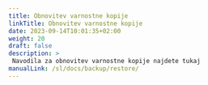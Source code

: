 ```yaml
---
title: Obnovitev varnostne kopije
linkTitle: Obnovitev varnostne kopije
date: 2023-09-14T10:01:35+02:00
weight: 20
draft: false
description: >
 Navodila za obnovitev varnostne kopije najdete tukaj
manualLink: /sl/docs/backup/restore/
---
```

<script>
  window.location.href = "/sl/docs/backup/restore/";
</script>
